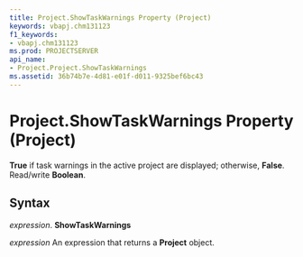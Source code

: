 ```yaml
---
title: Project.ShowTaskWarnings Property (Project)
keywords: vbapj.chm131123
f1_keywords:
- vbapj.chm131123
ms.prod: PROJECTSERVER
api_name:
- Project.Project.ShowTaskWarnings
ms.assetid: 36b74b7e-4d81-e01f-d011-9325bef6bc43
---
```



# Project.ShowTaskWarnings Property (Project)

 **True** if task warnings in the active project are displayed; otherwise, **False**. Read/write **Boolean**.


## Syntax

 _expression_. **ShowTaskWarnings**

 _expression_ An expression that returns a **Project** object.


